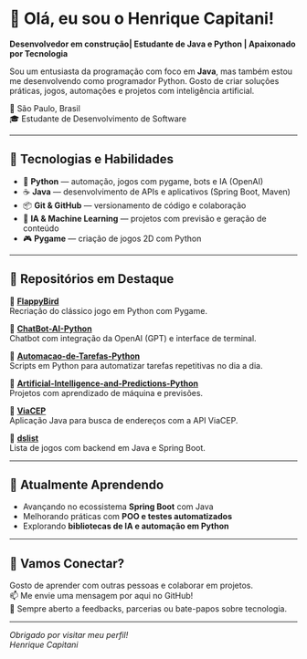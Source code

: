 # 👋 Olá, eu sou o Henrique Capitani!

**Desenvolvedor em construção| Estudante de Java e Python | Apaixonado por Tecnologia**

Sou um entusiasta da programação com foco em **Java**, mas também estou me desenvolvendo como programador Python. Gosto de criar soluções práticas, jogos, automações e projetos com inteligência artificial.

📍 São Paulo, Brasil  
🎓 Estudante de Desenvolvimento de Software  

---

## 🚀 Tecnologias e Habilidades

- 🐍 **Python** — automação, jogos com pygame, bots e IA (OpenAI)
- ☕ **Java** — desenvolvimento de APIs e aplicativos (Spring Boot, Maven)
- 📦 **Git & GitHub** — versionamento de código e colaboração
- 🧠 **IA & Machine Learning** — projetos com previsão e geração de conteúdo
- 🎮 **Pygame** — criação de jogos 2D com Python

---

## 📁 Repositórios em Destaque

🔹 [**FlappyBird**](https://github.com/Henrique-Capitani/FlappyBird)  
Recriação do clássico jogo em Python com Pygame.

🔹 [**ChatBot-AI-Python**](https://github.com/Henrique-Capitani/ChatBot-AI-Pyhton)  
Chatbot com integração da OpenAI (GPT) e interface de terminal.

🔹 [**Automacao-de-Tarefas-Python**](https://github.com/Henrique-Capitani/Automacao-de-Tarefas-Python)  
Scripts em Python para automatizar tarefas repetitivas no dia a dia.

🔹 [**Artificial-Intelligence-and-Predictions-Python**](https://github.com/Henrique-Capitani/Artificial-Intelligence-and-Predictions-Python)  
Projetos com aprendizado de máquina e previsões.

🔹 [**ViaCEP**](https://github.com/Henrique-Capitani/ViaCEP)  
Aplicação Java para busca de endereços com a API ViaCEP.

🔹 [**dslist**](https://github.com/Henrique-Capitani/dslist)  
Lista de jogos com backend em Java e Spring Boot.

---

## 🌱 Atualmente Aprendendo

- Avançando no ecossistema **Spring Boot** com Java  
- Melhorando práticas com **POO e testes automatizados**  
- Explorando **bibliotecas de IA e automação em Python**  

---

## 🤝 Vamos Conectar?

Gosto de aprender com outras pessoas e colaborar em projetos.  
📫 Me envie uma mensagem por aqui no GitHub!  
💬 Sempre aberto a feedbacks, parcerias ou bate-papos sobre tecnologia.

---

*Obrigado por visitar meu perfil!*  
*Henrique Capitani*
